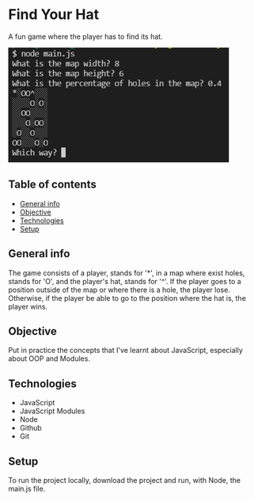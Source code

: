 # Find Your Hat

A fun game where the player has to find its hat.

![Game Example](./resources/images/game-example.png)

## Table of contents
- [General info](#general-info)
- [Objective](#objective)
- [Technologies](#technologies)
- [Setup](#setup)

## General info

The game consists of a player, stands for '*', in a map where exist holes, stands for 'O', and the player's hat, stands for '^'. If the player goes to a position outside of the map or where there is a hole, the player lose. Otherwise, if the player be able to go to the position where the hat is, the player wins.

## Objective

Put in practice the concepts that I've learnt about JavaScript, especially about OOP and Modules.

## Technologies

- JavaScript
- JavaScript Modules
- Node
- Github
- Git

## Setup

To run the project locally, download the project and run, with Node, the main.js file.

